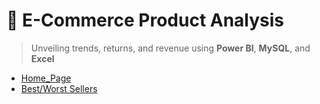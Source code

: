 # 🛒 E-Commerce Product Analysis
>Unveiling trends, returns, and revenue using **Power BI**, **MySQL**, and **Excel**
- <a href="Data_analyst_project_2(Pizza Sales)/Data Analyst Project - SQL+PowerBI+Excel/Home_page.png">Home_Page</a> 
- <a href="Data_analyst_project_2(Pizza Sales)/Data Analyst Project - SQL+PowerBI+Excel/Best&Worst_Sellers.png">Best/Worst Sellers</a>
